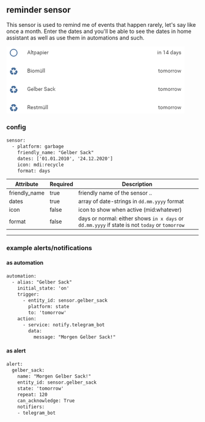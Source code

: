 ## reminder sensor 
This sensor is used to remind me of events that happen rarely, let's say like once a month.
Enter the dates and you'll be able to see the dates in home assistant as well as use them in automations and such.

![image](./images/sensor_reminder.png)

### config
    sensor:
      - platform: garbage
        friendly_name: "Gelber Sack"
        dates: ['01.01.2010', '24.12.2020']
        icon: mdi:recycle
        format: days
        
| Attribute     | Required | Description |
| ------------- | -------- | ----------- |
| friendly_name | true     | friendly name of the sensor .. |
| dates         | true     | array of date-strings in `dd.mm.yyyy` format |
| icon          | false    | icon to show when active (mid:whatever) |
| format        | false    | days or normal: either shows `in x days` or `dd.mm.yyyy` if state is not `today` or `tomorrow` |

---

### example alerts/notifications
#### as automation
    automation:
      - alias: "Gelber Sack"
        initial_state: 'on'
        trigger:
          - entity_id: sensor.gelber_sack
            platform: state
            to: 'tomorrow'
        action:
          - service: notify.telegram_bot
            data:
              message: "Morgen Gelber Sack!"

#### as alert
    alert:
      gelber_sack:
        name: "Morgen Gelber Sack!"
        entity_id: sensor.gelber_sack
        state: 'tomorrow'
        repeat: 120
        can_acknowledge: True
        notifiers:
        - telegram_bot

